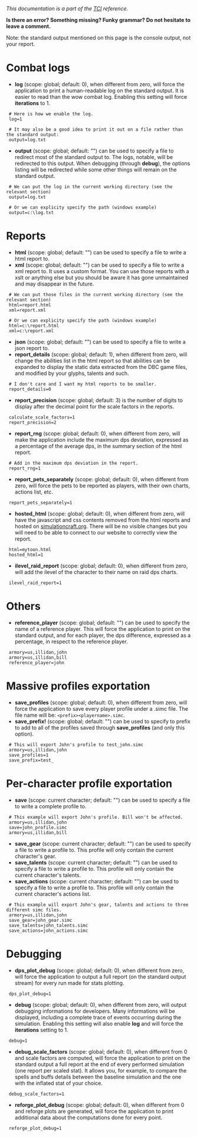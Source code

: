 _This documentation is a part of the [TCI](TextualConfigurationInterface) reference._

**Is there an error? Something missing? Funky grammar? Do not hesitate to leave a comment.**

Note: the standard output mentioned on this page is the console output, not your report.

# Combat logs
  * **log** (scope: global; default: 0), when different from zero, will force the application to print a human-readable log on the standard output. It is easier to read than the wow combat log. Enabling this setting will force **iterations** to 1.
```
 # Here is how we enable the log.
 log=1

 # It may also be a good idea to print it out on a file rather than the standard output:
 output=log.txt
```
  * **output** (scope: global; default: "") can be used to specify a file to redirect most of the standard output to. The logs, notable, will be redirected to this output. When debugging (through **debug**), the options listing will be redirected while some other things will remain on the standard output.
```
 # We can put the log in the current working directory (see the relevant section)
 output=log.txt

 # Or we can explicity specify the path (windows example)
 output=c:\log.txt
```

# Reports

  * **html** (scope: global; default: "") can be used to specify a file to write a html report to.
  * **xml** (scope: global; default: "") can be used to specify a file to write a xml report to. It uses a custom format. You can use those reports with a xslt or anything else but you should be aware it has gone unmaintained and may disappear in the future.
```
 # We can put those files in the current working directory (see the relevant section)
 html=report.html
 xml=report.xml

 # Or we can explicity specify the path (windows example)
 html=c:\report.html
 xml=c:\report.xml
```
  * **json** (scope: global; default: "") can be used to specify a file to write a json report to.
  * **report\_details** (scope: global; default: 1), when different from zero, will change the abilities list in the html report so that abilities can be expanded to display the static data extracted from the DBC game files, and modified by your glyphs, talents and such.
```
 # I don't care and I want my html reports to be smaller.
 report_details=0
```
  * **report\_precision** (scope: global; default: 3) is the number of digits to display after the decimal point for the scale factors in the reports.
```
 calculate_scale_factors=1
 report_precision=2
```
  * **report\_rng** (scope: global; default: 0), when different from zero, will make the application include the maximum dps deviation, expressed as a percentage of the average dps, in the summary section of the html report.
```
 # Add in the maximum dps deviation in the report.
 report_rng=1
```
  * **report\_pets\_separately** (scope: global; default: 0), when different from zero, will force the pets to be reported as players, with their own charts, actions list, etc.
```
 report_pets_separately=1
```
  * **hosted\_html** (scope: global; default: 0), when different from zero, will have the javascript and css contents removed from the html reports and hosted on [simulationcraft.org](http://www.simulationcraft.org). There will be no visible changes but you will need to be able to connect to our website to correctly view the report.
```
 html=mytoon.html
 hosted_html=1
```
  * **ilevel\_raid\_report** (scope: global; default: 0), when different from zero, will add the ilevel of the character to their name on raid dps charts.
```
 ilevel_raid_report=1
```

# Others
  * **reference\_player** (scope: global; default: "") can be used to specify the name of a reference player. This will force the application to print on the standard output, and for each player, the dps difference, expressed as a percentage, in respect to the reference player.
```
 armory=us,illidan,john
 armory=us,illidan,bill
 reference_player=john
```

# Massive profiles exportation
  * **save\_profiles** (scope: global; default: 0), when different from zero, will force the application to save every player profile under a .simc file. The file name will be: `<prefix><playername>.simc`.
  * **save\_prefix!** (scope: global; default: "") can be used to specify to prefix to add to all of the profiles saved through **save\_profiles** (and only this option).
```
 # This will export John's profile to test_john.simc
 armory=us,illidan,john
 save_profiles=1
 save_prefix=test_
```

# Per-character profile exportation
  * **save** (scope: current character; default: "") can be used to specify a file to write a complete profile to.
```
 # This example will export John's profile. Bill won't be affected.
 armory=us,illidan,john
 save=john_profile.simc
 armory=us,illidan,bill
```
  * **save\_gear** (scope: current character; default: "") can be used to specify a file to write a profile to. This profile will only contain the current character's gear.
  * **save\_talents** (scope: current character; default: "") can be used to specify a file to write a profile to. This profile will only contain the current character's talents.
  * **save\_actions** (scope: current character; default: "") can be used to specify a file to write a profile to. This profile will only contain the current character's actions list.
```
 # This example will export John's gear, talents and actions to three different simc files.
 armory=us,illidan,john
 save_gear=john_gear.simc
 save_talents=john_talents.simc
 save_actions=john_actions.simc
```

# Debugging

  * **dps\_plot\_debug** (scope: global; default: 0), when different from zero, will force the application to output a full report (on the standard output stream) for every run made for stats plotting.
```
 dps_plot_debug=1
```
  * **debug** (scope: global; default: 0), when different from zero, will output debugging informations for developers. Many informations will be displayed, including a complete trace of events occurring during the simulation. Enabling this setting will also enable **log** and will force the **iterations** setting to 1.
```
 debug=1
```
  * **debug\_scale\_factors** (scope: global; default: 0), when different from 0 and scale factors are computed, will force the application to print on the standard output a full report at the end of every performed simulation (one report per scaled stat). It allows you, for example, to compare the spells and buffs details between the baseline simulation and the one with the inflated stat of your choice.
```
 debug_scale_factors=1
```
  * **reforge\_plot\_debug** (scope: global; default: 0), when different from 0 and reforge plots are generated, will force the application to print additional data about the computations done for every point.
```
 reforge_plot_debug=1
```